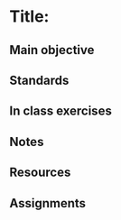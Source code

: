 # Title:

## Main objective

## Standards

## In class exercises

## Notes

## Resources

## Assignments
